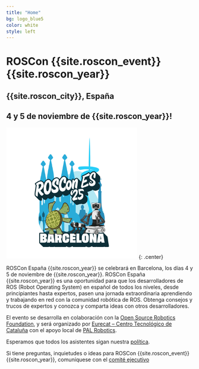 ```yaml
---
title: "Home"
bg: logo_blue5
color: white
style: left
---
```

# ROSCon {{site.roscon_event}} {{site.roscon_year}}

## {{site.roscon_city}}, España

## 4 y 5 de noviembre de {{site.roscon_year}}!


<img src="./img/RosConES2025_nobg.png" alt="ROSCon {{site.roscon_event}} {{site.roscon_year}}" style="width:70%"/>
{: .center}

ROSCon España {{site.roscon_year}} se celebrará en Barcelona, los días 4 y 5 de noviembre de {{site.roscon_year}}. ROSCon España {{site.roscon_year}} es una oportunidad para que los desarrolladores de ROS (Robot Operating System) en español de todos los niveles, desde principiantes hasta expertos, pasen una jornada extraordinaria aprendiendo y trabajando en red con la comunidad robótica de ROS. Obtenga consejos y trucos de expertos y conozca y comparta ideas con otros desarrolladores.

El evento se desarrolla en colaboración con la [Open Source Robotics Foundation](https://www.openrobotics.org), y será organizado por [Eurecat – Centro Tecnológico de Cataluña](https://eurecat.org/home/es/) con el apoyo local de [PAL Robotics](https://pal-robotics.com/es/).

Esperamos que todos los asistentes sigan nuestra [política](#codigo-de-conducta).

Si tiene preguntas, inquietudes o ideas para ROSCon {{site.roscon_event}} {{site.roscon_year}}, comuníquese con el <a href="mailto:rosconferencespain@gmail.com">comité ejecutivo</a>




